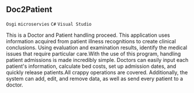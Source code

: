 ## Doc2Patient
`Osgi` `microservies` `C#` `Visual Studio`

This is a Doctor and Patient handling proceed.
This application uses information acquired from patient illness recognitions to create clinical 
conclusions. Using evaluation and examination results, identify the medical issues that require 
particular care.With the use of this program, handling patient admissions is made incredibly simple.
Doctors can easily input each patient's information, calculate bed costs, set up admission dates, and
quickly release patients.All crappy operations are covered. Additionally, the system can add, edit, and
remove data, as well as send every patient to a doctor. 
 
